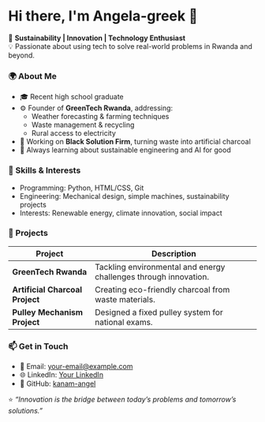 # Hi there, I'm Angela-greek 👋

🌱 **Sustainability | Innovation | Technology Enthusiast**  
💡 Passionate about using tech to solve real-world problems in Rwanda and beyond.



### 🌍 About Me
- 🎓 Recent high school graduate  
- ⚙️ Founder of **GreenTech Rwanda**, addressing:
  - Weather forecasting & farming techniques  
  - Waste management & recycling  
  - Rural access to electricity  
- 💚 Working on **Black Solution Firm**, turning waste into artificial charcoal  
- 🧠 Always learning about sustainable engineering and AI for good



### 🔧 Skills & Interests
- Programming: Python, HTML/CSS, Git  
- Engineering: Mechanical design, simple machines, sustainability projects  
- Interests: Renewable energy, climate innovation, social impact



### 🚀 Projects
| Project | Description |
|----------|-------------|
| **GreenTech Rwanda** | Tackling environmental and energy challenges through innovation. |
| **Artificial Charcoal Project** | Creating eco-friendly charcoal from waste materials. |
| **Pulley Mechanism Project** | Designed a fixed pulley system for national exams. |



### 📫 Get in Touch
- 💌 Email: [your-email@example.com](mailto:your-email@example.com)  
- 🌐 LinkedIn: [Your LinkedIn](#)  
- 🧭 GitHub: [kanam-angel](https://github.com/kanam-angel)



⭐ *“Innovation is the bridge between today’s problems and tomorrow’s solutions.”*
